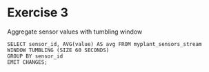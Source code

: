 # Exercise 3

Aggregate sensor values with tumbling window

```
SELECT sensor_id, AVG(value) AS avg FROM myplant_sensors_stream 
WINDOW TUMBLING (SIZE 60 SECONDS) 
GROUP BY sensor_id 
EMIT CHANGES;
```
